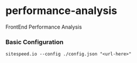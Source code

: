 # performance-analysis
FrontEnd Performance Analysis



### Basic Configuration

```
sitespeed.io --config ./config.json "<url-here>"
```